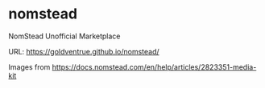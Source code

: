 # nomstead
NomStead Unofficial Marketplace

URL: https://goldventrue.github.io/nomstead/

Images from https://docs.nomstead.com/en/help/articles/2823351-media-kit
